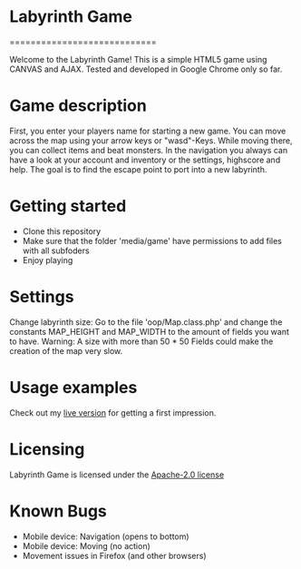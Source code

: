 # Labyrinth Game
============================

Welcome to the Labyrinth Game!
This is a simple HTML5 game using CANVAS and AJAX. Tested and developed in Google Chrome only so far.

# Game description
First, you enter your players name for starting a new game. You can move across the map using your arrow keys or "wasd"-Keys. While moving there, you can collect items and beat monsters. 
In the navigation you always can have a look at your account and inventory or the settings, highscore and help. 
The goal is to find the escape point to port into a new labyrinth.

# Getting started
* Clone this repository
* Make sure that the folder 'media/game' have permissions to add files with all subfoders
* Enjoy playing

# Settings
Change labyrinth size: Go to the file 'oop/Map.class.php' and change the constants MAP_HEIGHT and MAP_WIDTH to the amount of fields you want to have. Warning: A size with more than 50 * 50 Fields could make the creation of the map very slow.

# Usage examples
Check out my [live version](http://jules-rau.de/projects/labyrinth) for getting a first impression.

# Licensing
Labyrinth Game is licensed under the [Apache-2.0 license](https://github.com/ammerzone/Labyrinth-Game/blob/master/LICENSE.md)

# Known Bugs
* Mobile device: Navigation (opens to bottom)
* Mobile device: Moving (no action)
* Movement issues in Firefox (and other browsers)
